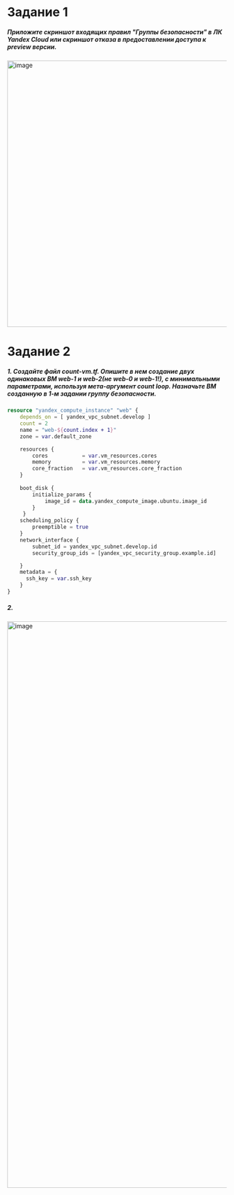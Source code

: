 # Задание 1
##### Приложите скриншот входящих правил "Группы безопасности" в ЛК Yandex Cloud или скриншот отказа в предоставлении доступа к preview версии.
<img width="610" alt="image" src="https://github.com/nehardcore/terraform/assets/97674120/87297d04-3528-4a2f-84d4-98ec1da68ac4">
  
# Задание 2
##### 1. Создайте файл count-vm.tf. Опишите в нем создание двух одинаковых ВМ web-1 и web-2(не web-0 и web-1!), с минимальными параметрами, используя мета-аргумент count loop. Назначьте ВМ созданную в 1-м задании группу безопасности.

```terraform
resource "yandex_compute_instance" "web" {
    depends_on = [ yandex_vpc_subnet.develop ]
    count = 2
    name = "web-${count.index + 1}"
    zone = var.default_zone

    resources {
        cores           = var.vm_resources.cores
        memory          = var.vm_resources.memory
        core_fraction   = var.vm_resources.core_fraction
    }
    
    boot_disk {
        initialize_params {
            image_id = data.yandex_compute_image.ubuntu.image_id
        }
     }
    scheduling_policy {
        preemptible = true
    }
    network_interface {
        subnet_id = yandex_vpc_subnet.develop.id
        security_group_ids = [yandex_vpc_security_group.example.id]

    }
    metadata = {
      ssh_key = var.ssh_key
    }
}
```

##### 2.
<img width="1297" alt="image" src="https://github.com/nehardcore/terraform/assets/97674120/c2ef3a45-d8c2-4f21-aee8-b21eb6954df9">
